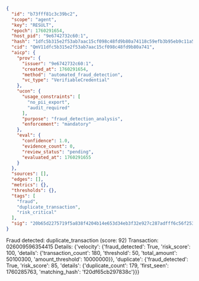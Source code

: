 ```json
{
  "id": "b73fff81c3c39bc2",
  "scope": "agent",
  "key": "RESULT",
  "epoch": 1760291654,
  "host_pid": "9e6742732c60:1",
  "hash": "1dfc5b315e2f53ab7aac15cf098c48fd9b80a74118c59efb3b95eb9c11a59748",
  "cid": "QmV11dfc5b315e2f53ab7aac15cf098c48fd9b80a741",
  "aicp": {
    "prov": {
      "issuer": "9e6742732c60:1",
      "created_at": 1760291654,
      "method": "automated_fraud_detection",
      "vc_type": "VerifiableCredential"
    },
    "ucon": {
      "usage_constraints": [
        "no_pii_export",
        "audit_required"
      ],
      "purpose": "fraud_detection_analysis",
      "enforcement": "mandatory"
    },
    "eval": {
      "confidence": 1.0,
      "evidence_count": 0,
      "review_status": "pending",
      "evaluated_at": 1760291655
    }
  },
  "sources": [],
  "edges": [],
  "metrics": {},
  "thresholds": {},
  "tags": [
    "fraud",
    "duplicate_transaction",
    "risk_critical"
  ],
  "sig": "20b65d2275719f5a838f4204b14e653d34eb3f32e927c287adfff6c56f2535e2"
}
```

Fraud detected: duplicate_transaction (score: 92)
Transaction: 026009596354415
Details: {'velocity': {'fraud_detected': True, 'risk_score': 100, 'details': {'transaction_count': 180, 'threshold': 50, 'total_amount': 50100300, 'amount_threshold': 10000000}}, 'duplicate': {'fraud_detected': True, 'risk_score': 85, 'details': {'duplicate_count': 179, 'first_seen': 1760285763, 'matching_hash': 'f20df65cb297838c'}}}